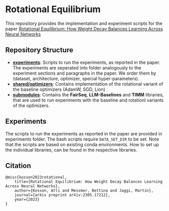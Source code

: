 # Rotational Equilibrium
This repository provides the implementation and experiment scripts for the paper [Rotational Equilibrium: How Weight Decay Balances Learning Across Neural Networks](https://arxiv.org/abs/2305.17212)

## Repository Structure
* **[experiments](https://github.com/epfml/REQ/tree/main/experiments)**: Scripts to run the experiments, as reported in the paper. The experiments are seperated into folder analogously to the experiment sections and paragraphs in the paper. We order them by (dataset, architecture, optimizer, special hyper-parameters).
* **[shared/optimizers](https://github.com/epfml/REQ/tree/main/shared/optimizers)**: Contains implementation of the rotational variant of the baseline optimizers (AdamW, SGD, Lion)
* **[submodules](https://github.com/epfml/REQ/tree/main/submodules)**: Contains the **FairSeq**, **LLM-Baselines** and **TIMM** libraries, that are used to run experiments with the baseline and rotationl variants of the optimizers.

## Experiments
The scripts to run the experiments as reported in the paper are provided in experiments folder.
The bash scripts require `DATA_SET_DIR` to be set.
Note that the scripts are based on existing conda environments. How to set up the individual libraries, can be found in the respective libraries.

## Citation
```
@misc{kosson2023rotational,
    title={Rotational Equilibrium: How Weight Decay Balances Learning Across Neural Networks},
    author={Kosson, Atli and Messmer, Bettina and Jaggi, Martin},
    journal={arXiv preprint arXiv:2305.17212},
    year={2023}
}
```
